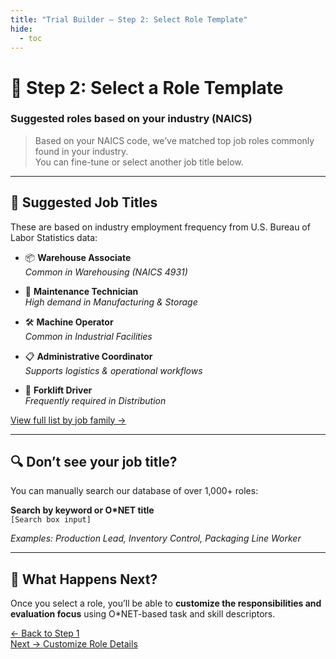```yaml
---
title: "Trial Builder — Step 2: Select Role Template"
hide:
  - toc
---
```


# 🧠 Step 2: Select a Role Template  
### Suggested roles based on your industry (NAICS)

> Based on your NAICS code, we’ve matched top job roles commonly found in your industry.  
> You can fine-tune or select another job title below.

---

## 🧾 Suggested Job Titles

These are based on industry employment frequency from U.S. Bureau of Labor Statistics data:

- 📦 **Warehouse Associate**  
  _Common in Warehousing (NAICS 4931)_

- 🔧 **Maintenance Technician**  
  _High demand in Manufacturing & Storage_

- 🛠️ **Machine Operator**  
  _Common in Industrial Facilities_

- 📋 **Administrative Coordinator**  
  _Supports logistics & operational workflows_

- 🚚 **Forklift Driver**  
  _Frequently required in Distribution_

[View full list by job family →](#)

---

## 🔍 Don’t see your job title?

You can manually search our database of over 1,000+ roles:

**Search by keyword or O*NET title**  
`[Search box input]`

_Examples: Production Lead, Inventory Control, Packaging Line Worker_

---

## 📌 What Happens Next?

Once you select a role, you’ll be able to **customize the responsibilities and evaluation focus** using O*NET-based task and skill descriptors.

[← Back to Step 1](trial-builder-step1.md)  
[Next → Customize Role Details](trial-builder-step3.md)

